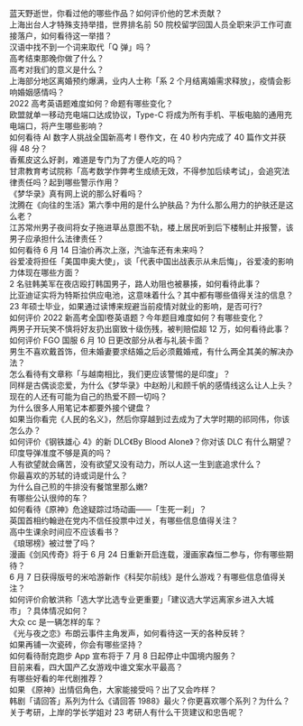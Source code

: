 蓝天野逝世，你看过他的哪些作品？如何评价他的艺术贡献？  
上海出台人才特殊支持举措，世界排名前 50 院校留学回国人员全职来沪工作可直接落户，如何看待这一举措？  
汉语中找不到一个词来取代「Q 弹」吗？  
高考结束那晚你做了什么？  
高考对我们的意义是什么？  
上海部分地区离婚预约爆满，业内人士称「系 2 个月结离婚需求释放」，疫情会影响婚姻感情吗？  
2022 高考英语题难度如何？命题有哪些变化？  
欧盟就单一移动充电端口达成协议，Type-C 将成为所有手机、平板电脑的通用充电端口，将产生哪些影响？  
如何看待 AI 数字人挑战全国新高考 Ⅰ 卷作文，在 40 秒内完成了 40 篇作文并获得 48 分？  
香蕉皮这么好剥，难道是专门为了方便人吃的吗？  
甘肃教育考试院称「高考数学作弊考生成绩无效，不得参加后续考试」，会追究法律责任吗？起到哪些警示作用？  
《梦华录》真有网上说的那么好看吗？  
沈腾在《向往的生活》第六季中用的是什么护肤品？为什么那么用力的护肤还是这么老？  
江苏常州男子夜间将女子拖进草丛意图不轨，楼上居民听到后下楼制止并报警，该男子应承担什么法律责任？  
如何看待 6 月 14 日油价再次上涨，汽油车还有未来吗？  
谷爱凌将担任「美国申奥大使」，谈「代表中国出战表示从未后悔」，谷爱凌的影响力体现在哪些方面？  
2 名驻韩美军在夜店殴打韩国男子，路人劝阻也被暴揍，如何看待此事？  
比亚迪证实将为特斯拉供应电池，这意味着什么？其中都有哪些值得关注的信息？  
23 年硕士毕业，如果通过读博来规避当前疫情对就业的影响，是否可行?  
如何评价 2022 新高考全国Ⅰ卷英语题？今年题目难度如何？有哪些变化？  
两男子开玩笑不慎将好友扔出窗致十级伤残，被判赔偿超 12 万，如何看待此事？  
如何评价 FGO 国服 6 月 10 日更改部分从者与礼装卡面？  
男生不喜欢戴首饰，但未婚妻要求结婚之后必须戴婚戒，有什么两全其美的解决办法？  
怎么看待有文章称「与越南相比，我们更应该警惕的是印度」？  
同样是古偶谈恋爱，为什么《梦华录》中赵盼儿和顾千帆的感情线这么让人上头？  
现在的人还有可能为自己的热爱不顾一切吗？  
为什么很多人用笔记本都要外接个键盘？  
如果当你看完《人民的名义》，然后你穿越到过去成为了大学时期的祁同伟，你该怎么办？  
如何评价《钢铁雄心 4》的新 DLC《By Blood Alone》？你对该 DLC 有什么期望？  
印度导弹准度不够是真的吗？  
人有欲望就会痛苦，没有欲望又没有动力，所以人这一生到底追求什么？  
你最喜欢的苏轼的诗或词是什么？  
为什么自己煎的牛排没有餐馆里那么嫩?  
有哪些公认很帅的车？  
如何看待《原神》危途疑踪过场动画——「生死一刹」？  
英国首相约翰逊在党内不信任投票中过关，有哪些信息值得关注？  
高中生课余时间应不应该看书？  
《琅琊榜》被过誉了吗？  
漫画《剑风传奇》将于 6 月 24 日重新开启连载，漫画家森恒二参与，你有哪些期待？  
6 月 7 日获得版号的米哈游新作《科契尔前线》是什么游戏？有哪些信息值得关注？  
如何评价俞敏洪称「选大学比选专业更重要」「建议选大学远离家乡进入大城市」？具体情况如何？  
大众 cc 是一辆怎样的车？  
《光与夜之恋》布朗云事件主角发声，如何看待这一天的各种反转？  
如果再铺一次瓷砖，你会有哪些坚持？  
如何看待耐克跑步 App 宣布将于 7 月 8 日起停止中国境内服务？  
目前来看，四大国产乙女游戏中谁文案水平最高？  
有哪些好看的年代剧推荐？  
如果 《原神》出情侣角色，大家能接受吗？出了又会咋样？  
韩剧「请回答」系列为什么《请回答 1988》最火？你更喜欢哪个系列？为什么？  
关于考研，上岸的学长学姐对 23 考研人有什么干货建议和忠告呢？  
